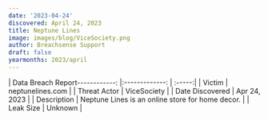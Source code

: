 ```yaml
---
date: '2023-04-24'
discovered: April 24, 2023
title: Neptune Lines
image: images/blog/ViceSociety.png
author: Breachsense Support
draft: false
yearmonths: 2023/april
---
```


| Data Breach Report------------:     |:-------------:    | :-----:|
| Victim      | neptunelines.com      | 
| Threat Actor      | ViceSociety      | 
| Date Discovered      | Apr 24, 2023      | 
| Description      | Neptune Lines is an online store for home decor.      | 
| Leak Size      | Unknown      | 


